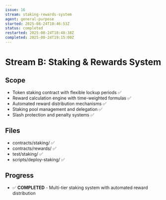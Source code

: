 ```yaml
---
issue: 16
stream: staking-rewards-system
agent: general-purpose
started: 2025-08-24T10:46:53Z
status: completed
restarted: 2025-08-24T18:48:38Z
completed: 2025-08-24T19:15:00Z
---
```


# Stream B: Staking & Rewards System

## Scope
- Token staking contract with flexible lockup periods ✅
- Reward calculation engine with time-weighted formulas ✅
- Automated reward distribution mechanisms ✅
- Staking pool management and delegation ✅
- Slash protection and penalty systems ✅

## Files
- contracts/staking/ ✅
- contracts/rewards/ ✅
- test/staking/ ✅
- scripts/deploy-staking/ ✅

## Progress
- ✅ **COMPLETED** - Multi-tier staking system with automated reward distribution